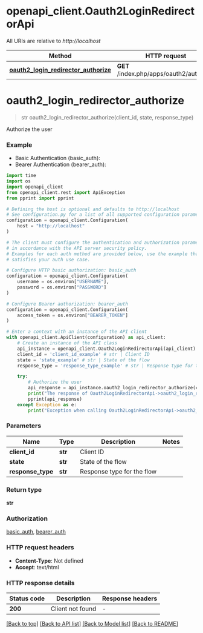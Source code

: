 # openapi_client.Oauth2LoginRedirectorApi

All URIs are relative to *http://localhost*

Method | HTTP request | Description
------------- | ------------- | -------------
[**oauth2_login_redirector_authorize**](Oauth2LoginRedirectorApi.md#oauth2_login_redirector_authorize) | **GET** /index.php/apps/oauth2/authorize | Authorize the user


# **oauth2_login_redirector_authorize**
> str oauth2_login_redirector_authorize(client_id, state, response_type)

Authorize the user

### Example

* Basic Authentication (basic_auth):
* Bearer Authentication (bearer_auth):
```python
import time
import os
import openapi_client
from openapi_client.rest import ApiException
from pprint import pprint

# Defining the host is optional and defaults to http://localhost
# See configuration.py for a list of all supported configuration parameters.
configuration = openapi_client.Configuration(
    host = "http://localhost"
)

# The client must configure the authentication and authorization parameters
# in accordance with the API server security policy.
# Examples for each auth method are provided below, use the example that
# satisfies your auth use case.

# Configure HTTP basic authorization: basic_auth
configuration = openapi_client.Configuration(
    username = os.environ["USERNAME"],
    password = os.environ["PASSWORD"]
)

# Configure Bearer authorization: bearer_auth
configuration = openapi_client.Configuration(
    access_token = os.environ["BEARER_TOKEN"]
)

# Enter a context with an instance of the API client
with openapi_client.ApiClient(configuration) as api_client:
    # Create an instance of the API class
    api_instance = openapi_client.Oauth2LoginRedirectorApi(api_client)
    client_id = 'client_id_example' # str | Client ID
    state = 'state_example' # str | State of the flow
    response_type = 'response_type_example' # str | Response type for the flow

    try:
        # Authorize the user
        api_response = api_instance.oauth2_login_redirector_authorize(client_id, state, response_type)
        print("The response of Oauth2LoginRedirectorApi->oauth2_login_redirector_authorize:\n")
        pprint(api_response)
    except Exception as e:
        print("Exception when calling Oauth2LoginRedirectorApi->oauth2_login_redirector_authorize: %s\n" % e)
```


### Parameters

Name | Type | Description  | Notes
------------- | ------------- | ------------- | -------------
 **client_id** | **str**| Client ID | 
 **state** | **str**| State of the flow | 
 **response_type** | **str**| Response type for the flow | 

### Return type

**str**

### Authorization

[basic_auth](../README.md#basic_auth), [bearer_auth](../README.md#bearer_auth)

### HTTP request headers

 - **Content-Type**: Not defined
 - **Accept**: text/html

### HTTP response details
| Status code | Description | Response headers |
|-------------|-------------|------------------|
**200** | Client not found |  -  |

[[Back to top]](#) [[Back to API list]](../README.md#documentation-for-api-endpoints) [[Back to Model list]](../README.md#documentation-for-models) [[Back to README]](../README.md)


